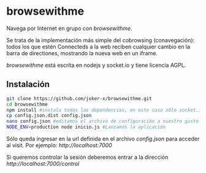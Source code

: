 # browsewithme

Navega por Internet en grupo con *browsewithme*.

Se trata de la implementación más simple del cobrowsing (conavegación):
todos los que estén Connecteds a la web reciben cualquier cambio en la barra
de directiones, mostrando la nueva web en un iframe.

*browsewithme* está escrita en nodejs y socket.io y tiene licencia AGPL.

## Instalación
```bash
git clone https://github.com/joker-x/browsewithme.git
cd browsewithme
npm install #instala todas las dependencias, en este caso sólo socket.io
cp config.json.dist config.json
nano config.json #editamos el archivo de configuración a nuestro gusto
NODE_ENV=production node inicio.js #Lanzamos la aplicación
```
Sólo queda ingresar en la url definida en el archivo *config.json* para acceder al visit.
Por ejemplo: *http://localhost:7000*

Si queremos controlar la sesión deberemos entrar a la dirección *http://localhost:7000/control*

